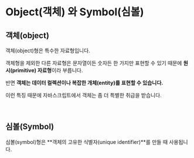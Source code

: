 # Object(객체) 와 Symbol(심볼)

## 객체(object)

객체(object)형은 특수한 자료형입니다.

객체형을 제외한 다른 자료형은 문자열이든 숫자든 한 가지만 표현할 수 있기 때문에 **원시(primitive) 자료형**이라 부릅니다.

반면 **객체는 데이터 컬렉션이나 복잡한 개체(entity)를 표현할 수 있습니다.**

이런 특징 때문에 자바스크립트에서 객체는 좀 더 특별한 취급을 받습니다.

<br>

## 심볼(Symbol)

심볼(symbol)형은 **객체의 고유한 식별자(unique identifier)**를 만들 때 사용됩니다.
